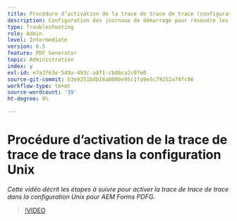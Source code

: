 ```yaml
---
title: Procédure d’activation de la trace de trace de trace (configuration Unix)
description: Configuration des journaux de démarrage pour résoudre les problèmes liés à PDF Generator
type: Troubleshooting
role: Admin
level: Intermediate
version: 6.5
feature: PDF Generator
topic: Administration
index: y
exl-id: e7a3f63e-549a-493c-a8f1-cb0bca2c07e0
source-git-commit: b3e9251bdb18a008be95c1fa9e5c79252a74fc98
workflow-type: tm+mt
source-wordcount: '39'
ht-degree: 0%

---
```


# Procédure d’activation de la trace de trace de trace dans la configuration Unix

*Cette vidéo décrit les étapes à suivre pour activer la trace de trace de trace dans la configuration Unix pour AEM Forms PDFG.*

>[!VIDEO](https://video.tv.adobe.com/v/335525?quality=12&learn=on)
